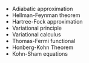 - Adiabatic approximation
- Hellman-Feynman theorem
- Hartree-Fock approximation
- Variational principle
- Variational calculus
- Thomas-Fermi functional
- Honberg-Kohn Theorem
- Kohn-Sham equations